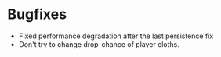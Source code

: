 # Bugfixes
* Fixed performance degradation after the last persistence fix
* Don't try to change drop-chance of player cloths.
